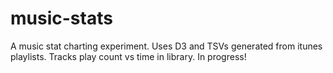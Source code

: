 # music-stats
A music stat charting experiment. Uses D3 and TSVs generated from itunes playlists. Tracks play count vs time in library. In progress!
